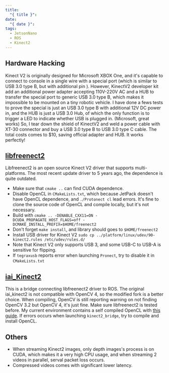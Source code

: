 ```yaml
---
title:
  "{ title }": 
date:
  "{ date }": 
tags:
  - JetsonNano
  - ROS
  - Kinect2
---
```

## Hardware Hacking


Kinect V2 is originally designed for Microsoft XBOX One, and it's capable to connect to console in a single wire with a special port (which is similar to USB 3.0 type B, but with additional pin ). However, KinectV2 developer kit add an additional power adapter accepting 110V-220V AC and a HUB to transfer the special port to generic USB 3.0 type B, which makes it impossible to be mounted on a tiny robotic vehicle. I have done a fews tests to prove the special is just an USB 3.0 type B with additional 12V DC power in, and the HUB is just a USB 3.0 Hub, of which the only function is to trigger a LED to indicate whether USB is plugged in. (Microsoft, great works) So, I tear down the shield of KinectV2 and weld a power cable with XT-30 connector and buy a USB 3.0 type B to USB 3.0 type C cable. The total costs comes to $10, saving official adapter and HUB. It works perfectly!
## [libfreenect2](https://github.com/OpenKinect/libfreenect2)
Libfreenect2 is an open source Kinect V2 driver that supports multi-platforms.
The most recent update driver to 5 years ago, the dependence is quite outdated.
- Make sure that `cmake ..` can find CUDA dependence. 
- Disable OpenCL in `CMakeLists.txt`, which because JetPack doesn't have OpenCL dependence, and `./Protonect cl` lead errors. It's fine to clone the source code of OpenCL and compile locally, but it's not necessary.
- Build with `cmake .. -DENABLE_CXX11=ON -DCUDA_PROPAGATE_HOST_FLAGS=off -DCMAKE_INSTALL_PREFIX=$HOME/freenect2` 
- Don't forget `make install`, and library should goes to `$HOME/freenect2` 
- Install USB driver for Kinect V2 `sudo cp ../platform/linux/udev/90-kinect2.rules /etc/udev/rules.d/`
- Note that Kinect V2 only supports USB 3, and some USB-C to USB-A is sensitive for flipping.
- If `tegraxusb` reports error when launching `Pronect`, try to disable it in `CMakeLists.txt`

## [iai_Kinect2](https://github.com/paul-shuvo/iai_kinect2_opencv4)
This is a bridge connecting libfreenect2 driver to ROS. The original iai_kinect2 is not compatible with OpenCV 4, so the modified fork is a better choice.
When compiling, OpenCV is still reporting warning on not finding OpenCV 3.2 but OpenCV 4, it's just fine.
Make sure  libfreenect2 is tested before.
My current environment contains a self compiled OpenCL with [this guide](https://www.google.com/url?sa=t&rct=j&q=&esrc=s&source=web&cd=&ved=2ahUKEwis3OKhp_uEAxXvb_UHHQNzCJUQFnoECBQQAQ&url=https%3A%2F%2Fyunusmuhammad007.medium.com%2Fbuild-and-install-opencl-on-jetson-nano-10bf4a7f0e65&usg=AOvVaw22xQefH7une_caKQbyzb30&opi=89978449). If errors occurs when launching `kinect2_bridge`, try to compile and install OpenCL.
## Others
- When streaming Kinect2 images, only depth images's process is on CUDA, which makes it a very high CPU usage, and when streaming 2 videos in parallel, serval packet loss occurs.
- Compressed videos comes with significant lower latency.
